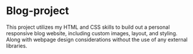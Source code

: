 # Blog-project
This project utilizes my HTML and CSS skills to build out a personal responsive blog website, including custom images, layout, and styling. 
Along with webpage design considerations without the use of any external libraries.
